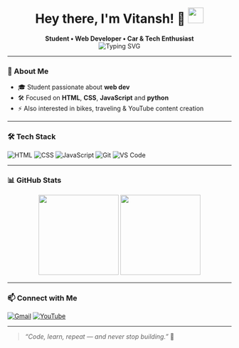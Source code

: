<h1 align="center">
  Hey there, I'm Vitansh! 👋
  <img src="https://media.giphy.com/media/hvRJCLFzcasrR4ia7z/giphy.gif" width="35">
</h1>

<p align="center">
  <b>Student • Web Developer • Car & Tech Enthusiast</b><br>
  <img src="https://readme-typing-svg.herokuapp.com?font=Fira+Code&size=22&duration=3000&pause=1000&color=00FFAB&center=true&vCenter=true&width=435&lines=Learning+Full-Stack+Web+Development;Building+Real+World+Projects;Lover+of+Cars+and+Code;Open+to+Collaborations+%F0%9F%92%A1" alt="Typing SVG" />
</p>

---

### 🚀 About Me

- 🎓 Student passionate about **web dev**
- 🛠️ Focused on **HTML**, **CSS**, **JavaScript** and **python**
- ⚡ Also interested in bikes, traveling & YouTube content creation

---

### 🛠️ Tech Stack

![HTML](https://img.shields.io/badge/-HTML5-E34F26?logo=html5&logoColor=white&style=flat)
![CSS](https://img.shields.io/badge/-CSS3-1572B6?logo=css3&logoColor=white&style=flat)
![JavaScript](https://img.shields.io/badge/-JavaScript-F7DF1E?logo=javascript&logoColor=black&style=flat)
![Git](https://img.shields.io/badge/-Git-F05032?logo=git&logoColor=white&style=flat)
![VS Code](https://img.shields.io/badge/-VS%20Code-007ACC?logo=visual-studio-code&logoColor=white&style=flat)

---

### 📊 GitHub Stats

<p align="center">
  <img src="https://github-readme-stats.vercel.app/api?username=Vitansh J&show_icons=true&theme=radical" height="180">
  <img src="https://github-readme-stats.vercel.app/api/top-langs/?username=Vitansh J&layout=compact&theme=radical" height="180">
</p>

---

### 📫 Connect with Me

[![Gmail](https://img.shields.io/badge/-Email-D14836?style=flat&logo=Gmail&logoColor=white)](mailto:your.email@example.com)
[![YouTube](https://img.shields.io/badge/-YouTube-red?style=flat&logo=YouTube&logoColor=white)](https://www.youtube.com/@YourChannel)

---

> *“Code, learn, repeat — and never stop building.”* 🚀


